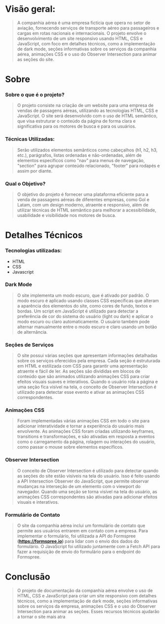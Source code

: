 # Visão geral:
> A companhia aérea é uma empresa fictícia que opera no setor de aviação, fornecendo serviços de transporte aéreo para passageiros e cargas em rotas nacionais e internacionais. O projeto envolve o desenvolvimento de um site responsivo usando HTML, CSS e JavaScript, com foco em detalhes técnicos, como a implementação de dark mode, seções informativas sobre os serviços da companhia aérea, animações CSS e o uso do Observer Intersection para animar as seções do site.

# Sobre
  ### Sobre o que é o projeto?
 > O projeto consiste na criação de um website para uma empresa de vendas de passagens aéreas, utilizando as tecnologias HTML, CSS e JavaScript. O site será desenvolvido com o uso de HTML semântico, que visa estruturar o conteúdo da página de forma clara e significativa para os motores de busca e para os usuários.
  ### Técnicas Utilizadas:
 > Serão utilizados elementos semânticos como cabeçalhos (h1, h2, h3, etc.), parágrafos, listas ordenadas e não-ordenadas, além de elementos específicos como "nav" para menus de navegação, "section" para agrupar conteúdo relacionado, "footer" para rodapés e assim por diante.
  ### Qual o Objetivo?
 > O objetivo do projeto é fornecer uma plataforma eficiente para a venda de passagens aéreas de diferentes empresas, como Gol e Latam, com um design moderno, atraente e responsivo, além de utilizar técnicas de HTML semântico para melhorar a acessibilidade, usabilidade e visibilidade nos motores de busca.

# Detalhes Técnicos
  ### Tecnologias utilizadas:
   - HTML
   - CSS
   - Javascript

   ### Dark Mode
   > O site implementa um modo escuro, que é ativado por padrão. O modo escuro é aplicado usando classes CSS específicas que alteram a aparência dos elementos do site, como cores de fundo, textos e bordas. Um script em JavaScript é utilizado para detectar a preferência de cor do sistema do usuário (light ou dark) e aplicar o modo escuro ou claro automaticamente. O usuário também pode alternar manualmente entre o modo escuro e claro usando um botão de alternância.

   ### Seções de Serviços
   > O site possui várias seções que apresentam informações detalhadas sobre os serviços oferecidos pela empresa. Cada seção é estruturada em HTML e estilizada com CSS para garantir uma apresentação atraente e fácil de ler. As seções são divididas em blocos de conteúdo que são animados utilizando animações CSS para criar efeitos visuais suaves e interativos. Quando o usuário rola a página e uma seção fica visível na tela, o conceito de Observer Intersection é utilizado para detectar esse evento e ativar as animações CSS correspondentes.

   ### Animações CSS
   > Foram implementadas várias animações CSS em todo o site para adicionar interatividade e tornar a experiência do usuário mais envolvente. As animações CSS foram criadas utilizando keyframes, transitions e transformações, e são ativadas em resposta a eventos como o carregamento da página, rolagem ou interações do usuário, como passar o mouse sobre elementos específicos.

   ### Observer Intersection
   > O conceito de Observer Intersection é utilizado para detectar quando as seções do site estão visíveis na tela do usuário. Isso é feito usando a API Intersection Observer do JavaScript, que permite observar mudanças na interseção de um elemento com o viewport do navegador. Quando uma seção se torna visível na tela do usuário, as animações CSS correspondentes são ativadas para adicionar efeitos visuais e interativos.

   ### Formulário de Contato
   > O site da companhia aérea inclui um formulário de contato que permite aos usuários entrarem em contato com a empresa. Para implementar o formulário, foi utilizada a API do Formspree **(https://formspree.io)** para lidar com o envio dos dados do formulário. O JavaScript foi utilizado juntamente com a Fetch API para fazer a requisição de envio do formulário para o endpoint do Formspree.

# Conclusão
 > O projeto de documentação da companhia aérea envolve o uso de HTML, CSS e JavaScript para criar um site responsivo com detalhes técnicos, como a implementação de dark mode, seções informativas sobre os serviços da empresa, animações CSS e o uso do Observer Intersection para animar as seções. Esses recursos técnicos ajudarão a tornar o site mais atra